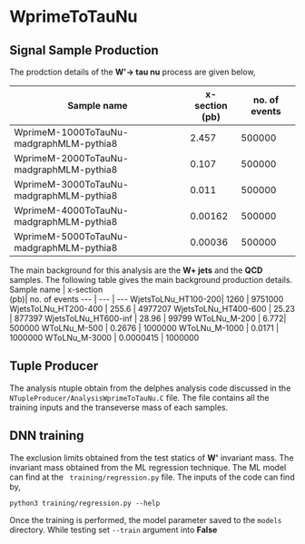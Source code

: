 # WprimeToTauNu
## Signal Sample Production
The prodction details of the **W'-> tau nu** process are given below,

Sample name | x-section <br> (pb)| no. of events 
--- | --- | --- 
WprimeM-1000ToTauNu-madgraphMLM-pythia8 | 2.457 | 500000
WprimeM-2000ToTauNu-madgraphMLM-pythia8 | 0.107 | 500000
WprimeM-3000ToTauNu-madgraphMLM-pythia8 | 0.011 | 500000
WprimeM-4000ToTauNu-madgraphMLM-pythia8 | 0.00162| 500000
WprimeM-5000ToTauNu-madgraphMLM-pythia8 | 0.00036| 500000

The main background for this analysis are the **W+ jets** and the **QCD** samples. The following table gives the main background production details.
Sample name | x-section <br> (pb)| no. of events 
--- | --- | --- 
WjetsToLNu_HT100-200| 1260 | 9751000
WjetsToLNu_HT200-400 | 255.6 | 4977207
WjetsToLNu_HT400-600 | 25.23 | 877397
WjetsToLNu_HT600-inf | 28.96 | 99799
WToLNu_M-200 | 6.772| 500000
WToLNu_M-500 | 0.2676 | 1000000
WToLNu_M-1000 | 0.0171 | 1000000
WToLNu_M-3000 | 0.0000415 | 1000000
## Tuple Producer
The analysis ntuple obtain from the delphes analysis code discussed in the ```NTupleProducer/AnalysisWprimeToTauNu.C``` file. The file contains all the training inputs and the transeverse mass of each samples. 
## DNN training 
The exclusion limits obtained from the test statics of **W'** invariant mass. The invariant mass obtained from the ML regression technique. The ML model can find at the ``` training/regression.py``` file. The inputs of the code can find by,
```
python3 training/regression.py --help
```
Once the training is performed, the model parameter saved to the ```models``` directory. While testing set ```--train``` argument into **False**